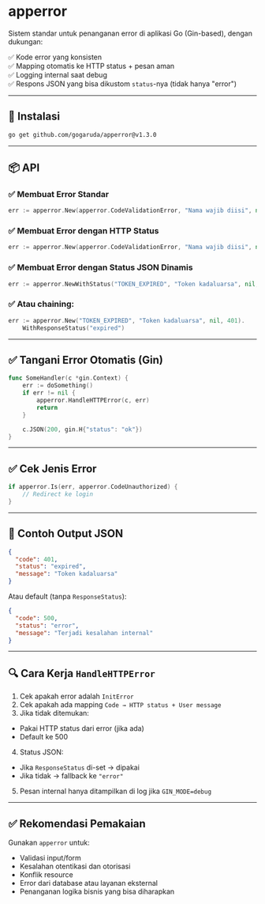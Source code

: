 # apperror

Sistem standar untuk penanganan error di aplikasi Go (Gin-based), dengan dukungan:

✅ Kode error yang konsisten  
✅ Mapping otomatis ke HTTP status + pesan aman  
✅ Logging internal saat debug  
✅ Respons JSON yang bisa dikustom `status`-nya (tidak hanya "error")

---

## 🚀 Instalasi

```bash
go get github.com/gogaruda/apperror@v1.3.0
````

---

## 📦 API

### ✅ Membuat Error Standar

```go
err := apperror.New(apperror.CodeValidationError, "Nama wajib diisi", nil)
```

### ✅ Membuat Error dengan HTTP Status

```go
err := apperror.New(apperror.CodeValidationError, "Nama wajib diisi", nil, http.StatusBadRequest)
```

### ✅ Membuat Error dengan Status JSON Dinamis

```go
err := apperror.NewWithStatus("TOKEN_EXPIRED", "Token kadaluarsa", nil, 401, "expired")
```

### ✅ Atau chaining:

```go
err := apperror.New("TOKEN_EXPIRED", "Token kadaluarsa", nil, 401).
	WithResponseStatus("expired")
```

---

## ✅ Tangani Error Otomatis (Gin)

```go
func SomeHandler(c *gin.Context) {
	err := doSomething()
	if err != nil {
		apperror.HandleHTTPError(c, err)
		return
	}

	c.JSON(200, gin.H{"status": "ok"})
}
```

---

## ✅ Cek Jenis Error

```go
if apperror.Is(err, apperror.CodeUnauthorized) {
	// Redirect ke login
}
```

---

## 🔁 Contoh Output JSON

```json
{
  "code": 401,
  "status": "expired",
  "message": "Token kadaluarsa"
}
```

Atau default (tanpa `ResponseStatus`):

```json
{
  "code": 500,
  "status": "error",
  "message": "Terjadi kesalahan internal"
}
```

---

## 🔍 Cara Kerja `HandleHTTPError`

1. Cek apakah error adalah `InitError`
2. Cek apakah ada mapping `Code → HTTP status + User message`
3. Jika tidak ditemukan:

  * Pakai HTTP status dari error (jika ada)
  * Default ke 500
4. Status JSON:

  * Jika `ResponseStatus` di-set → dipakai
  * Jika tidak → fallback ke `"error"`
5. Pesan internal hanya ditampilkan di log jika `GIN_MODE=debug`

---

## ✅ Rekomendasi Pemakaian

Gunakan `apperror` untuk:

* Validasi input/form
* Kesalahan otentikasi dan otorisasi
* Konflik resource
* Error dari database atau layanan eksternal
* Penanganan logika bisnis yang bisa diharapkan
